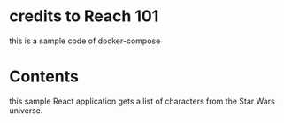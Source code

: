 # credits to Reach 101

this is a sample code of docker-compose 

# Contents

this sample React application gets a list of characters from the Star Wars universe.
